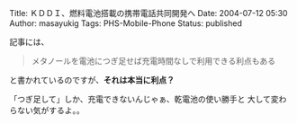 Title: ＫＤＤＩ、燃料電池搭載の携帯電話共同開発へ
Date: 2004-07-12 05:30
Author: masayukig
Tags: PHS-Mobile-Phone
Status: published

記事には、

> メタノールを電池につぎ足せば充電時間なしで利用できる利点もある

と書かれているのですが、**それは本当に利点？**

「つぎ足して」しか、充電できないんじゃぁ、乾電池の使い勝手と
大して変わらない気がするよ。。

